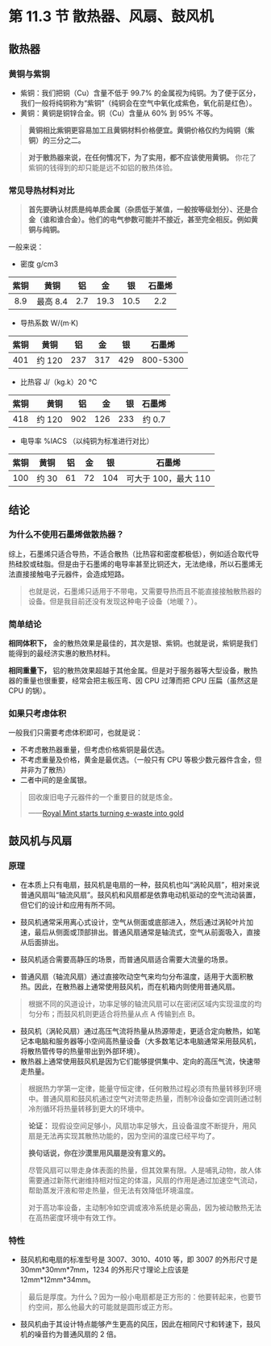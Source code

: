 # 第 11.3 节 散热器、风扇、鼓风机

## 散热器

### 黄铜与紫铜

- 紫铜：我们把铜（Cu）含量不低于 99.7% 的金属视为纯铜。为了便于区分，我们一般将纯铜称为“紫铜”（纯铜会在空气中氧化成紫色，氧化前是红色）。
- 黄铜：黄铜是铜锌合金。铜（Cu）含量从 60% 到 95% 不等。

>**黄铜相比紫铜更容易加工且黄铜材料价格便宜。黄铜价格仅约为纯铜（紫铜）的三分之二。**

>**对于散热器来说，在任何情况下，为了实用，都不应该使用黄铜。** 你花了紫铜的钱得到的却只能是远不如铝的散热体验。

### 常见导热材料对比

>**首先要确认材质是纯单质金属（杂质低于某值，一般按等级划分）、还是合金（谁和谁合金）。他们的电气参数可能并不接近，甚至完全相反。例如黄铜与纯铜。**

一般来说：

- 密度 g/cm3

| 紫铜 |   黄铜   | 铝  |  金  |  银  | 石墨烯 |
| :--: | :------: | :-: | :--: | :--: | :----: |
| 8.9  | 最高 8.4 | 2.7 | 19.3 | 10.5 |  2.2   |

- 导热系数 W/(m·K)

| 紫铜 |  黄铜  | 铝  | 金  | 银  |  石墨烯  |
| :--: | :----: | :-: | :-: | :-: | :------: |
| 401  | 约 120 | 237 | 317 | 429 | 800-5300 |

- 比热容 J/（kg.k）20 ℃

| 紫铜 |   黄铜 |  铝 |  金 |  银 | 石墨烯 |
| :--: | -----: | --: | --: | --: | :----: |
| 418  | 约 120 | 902 | 126 | 233 | 约 0.7 |

- 电导率 %IACS （以纯铜为标准进行对比）

| 紫铜 | 黄铜  | 铝  | 金  | 银  |        石墨烯        |
| :--: | :---: | :-: | :-: | :-: | :------------------: |
| 100  | 约 30 | 61  | 72  | 104 | 可大于 100，最大 110 |

## 结论

### 为什么不使用石墨烯做散热器？

综上，石墨烯只适合导热，不适合散热（比热容和密度都极低），例如适合取代导热硅胶或硅脂。但是由于石墨烯的电导率甚至比铜还大，无法绝缘，所以石墨烯无法直接接触电子元器件，会造成短路。

>也就是说，石墨烯只适用于不带电，又需要导热而且不能直接接触散热器的设备。但是我目前还没有发现这种电子设备（地暖？）。

### 简单结论

**相同体积下，** 金的散热效果是最佳的，其次是银、紫铜。也就是说，紫铜是我们能得到的最经济实惠的散热材料。

**相同重量下，** 铝的散热效果超越于其他金属。但是对于服务器等大型设备，散热器的重量也很重要，经常会把主板压弯、因 CPU 过薄而把 CPU 压扁（虽然这是 CPU 的锅）。

### 如果只考虑体积

一般我们只需要考虑体积即可，也就是说：

- 不考虑散热器重量，但考虑价格紫铜是最优选。
- 不考虑重量及价格，黄金是最优选。（一般只有 CPU 等极少数元器件含金，但并非为了散热）
- 二者中间的是金属银。


>回收废旧电子元器件的一个重要目的就是炼金。
>
>——[Royal Mint starts turning e-waste into gold](https://www.bbc.co.uk/news/articles/c6p2k11e41po)

## 鼓风机与风扇

### 原理

- 在本质上只有电扇，鼓风机是电扇的一种，鼓风机也叫“涡轮风扇”，相对来说普通风扇叫“轴流风扇”。鼓风机和风扇都是依靠电动机驱动的空气流动装置，但它们的设计和应用有所不同。
- 鼓风机通常采用离心式设计，空气从侧面或底部进入，然后通过涡轮叶片加速，最后从侧面或顶部排出。普通风扇通常是轴流式，空气从前面吸入，直接从后面排出。
- 鼓风机适合需要高静压的场景，而普通风扇适合需要大流量的场景。

- 普通风扇（轴流风扇）通过直接吹动空气来均匀分布温度，适用于大面积散热。因此，在散热器上通常使用鼓风机，而在机箱内则使用普通风扇。

>根据不同的风道设计，功率足够的轴流风扇可以在密闭区域内实现温度的均匀分布；而鼓风机则更适合将热量从点 A 传输到点 B。

- 鼓风机（涡轮风扇）通过高压气流将热量从热源带走，更适合定向散热，如笔记本电脑和服务器等小空间高热量设备（大多数笔记本电脑通常采用鼓风机，将散热管传导的热量带出到外部环境）。
- 散热器上通常使用鼓风机是因为它们能够提供集中、定向的高压气流，快速带走热量。


>根据热力学第一定律，能量守恒定律，任何散热过程必须有热量转移到环境中。普通风扇和鼓风机通过空气对流带走热量，而制冷设备如空调则通过制冷剂循环将热量转移到更大的环境中。

>**论证：** 现假设空间足够小，风扇功率足够大，且设备温度不断提升，用风扇是无法再实现其散热功能的，因为空间的温度已经平均了。
>
>**换句话说，你在沙漠里用风扇是没有意义的。**
>
>
>尽管风扇可以带走身体表面的热量，但其效果有限。人是哺乳动物，故人体需要通过新陈代谢维持相对恒定的体温，风扇的作用是通过加速空气流动，帮助蒸发汗液和带走热量，但无法有效降低环境温度。
>
>对于高功率设备，主动制冷如空调或液冷系统是必需品，因为被动散热无法在高热密度环境中有效工作。

### 特性

- 鼓风机和电扇的标准型号是 3007、3010、4010 等，即 3007 的外形尺寸是 30mm\*30mm\*7mm，1234 的外形尺寸理论上应该是 12mm\*12mm\*34mm。

>最后是厚度。为什么？因为一般小电扇都是正方形的：他要转起来，也要节约空间，那么他最大的可能就是圆形或正方形。

- 鼓风机由于其设计特点能够产生更高的风压，因此在相同尺寸和转速下，鼓风机的噪音约为普通风扇的 2 倍。


  
